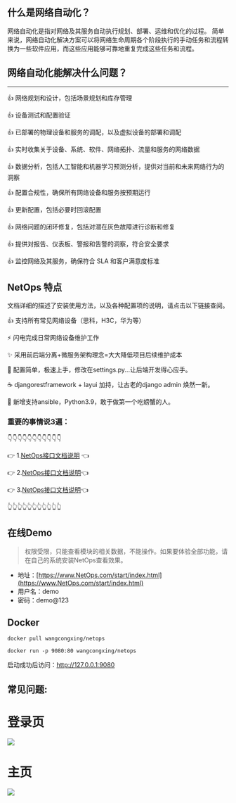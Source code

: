 ## 什么是网络自动化？
网络自动化是指对网络及其服务自动执行规划、部署、运维和优化的过程。
简单来说，网络自动化解决方案可以将网络生命周期各个阶段执行的手动任务和流程转换为一些软件应用，而这些应用能够可靠地重复完成这些任务和流程。

## 网络自动化能解决什么问题？
-----

👍 网络规划和设计，包括场景规划和库存管理

👍 设备测试和配置验证

👍 已部署的物理设备和服务的调配，以及虚拟设备的部署和调配

👍 实时收集关于设备、系统、软件、网络拓扑、流量和服务的网络数据

👍 数据分析，包括人工智能和机器学习预测分析，提供对当前和未来网络行为的洞察

👍 配置合规性，确保所有网络设备和服务按预期运行

👍 更新配置，包括必要时回滚配置

👍 网络问题的闭环修复，包括对潜在灰色故障进行诊断和修复

👍 提供对报告、仪表板、警报和告警的洞察，符合安全要求 

👍 监控网络及其服务，确保符合 SLA 和客户满意度标准

## NetOps 特点
文档详细的描述了安装使用方法，以及各种配置项的说明，请点击以下链接查阅。

👍 支持所有常见网络设备（思科，H3C，华为等）

⚡️ 闪电完成日常网络设备维护工作

✨ 采用前后端分离+微服务架构理念=大大降低项目后续维护成本

🎯 配置简单，极速上手，修改在settings.py...让后端开发得心应手。

☕️ djangorestframework + layui 加持，让古老的django admin 焕然一新。

🦀 新增支持ansible，Python3.9，敢于做第一个吃螃蟹的人。
 
 ### 重要的事情说3遍：

👇👇👇👇👇👇👇👇👇👇👇

👉 1.[NetOps接口文档说明](https://www.NetOps.com/docs/index.html) 👈

👉 2.[NetOps接口文档说明](https://www.NetOps.com/docs/index.html)👈

👉 3.[NetOps接口文档说明](https://www.NetOps.com/docs/index.html)👈

👆👆👆👆👆👆👆👆👆👆👆



## 在线Demo
> 权限受限，只能查看模块的相关数据，不能操作。如果要体验全部功能，请在自己的系统安装NetOps查看效果。

+ 地址：[https://www.NetOps.com/start/index.html](https://www.NetOps.com/start/index.html)
+ 用户名：demo
+ 密码：demo@123

## Docker
```shell
docker pull wangcongxing/netops

docker run -p 9080:80 wangcongxing/netops
```
启动成功后访问：http://127.0.0.1:9080


## 常见问题:


# 登录页
![](https://github.com/#.png)

# 主页
![](https://github.com/#.png)








